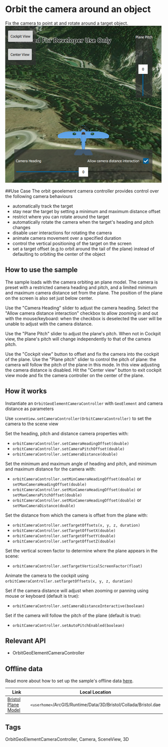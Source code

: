 # Orbit the camera around an object

Fix the camera to point at and rotate around a target object.
![](screenshot.png)

##Use Case
The orbit geoelement camera controller provides control over the following camera behaviours
 - automatically track the target
 - stay near the target by setting a minimum and maximum distance offset
 - restrict where you can rotate around the target
 - automatically rotate the camera when the target's heading and pitch changes
 - disable user interactions for rotating the camera
 - animate camera movement over a specified duration
 - control the vertical positioning of the target on the screen
 - set a target offset (e.g.to orbit around the tail of the plane) instead of defaulting to orbiting the center of the object

## How to use the sample
The sample loads with the camera orbiting an plane model. The camera is preset with a restricted camera heading and pitch, and a limited minimum and maximum camera distance set from the plane. The position of the plane on the screen is also set just below center.  

Use the "Camera Heading" slider to adjust the camera heading. Select the "Allow camera distance interaction" checkbox to allow zooming in and out with the mouse/keyboard: when the checkbox is deselected the user will be unable to adjust with the camera distance.  

Use the "Plane Pitch" slider to adjust the plane's pitch. When not in Cockpit view, the plane's pitch will change independently to that of the camera pitch.  

Use the "Cockpit view" button to offset and fix the camera into the cockpit of the plane. Use the "Plane pitch" slider to control the pitch of plane: the camera will follow the pitch of the plane in this mode. In this view adjusting the camera distance is disabled. Hit the "Center view" button to exit cockpit view mode and fix the camera controller on the center of the plane.  
## How it works
Instantiate an `OrbitGeoElementCameraController` with `GeoElement` and camera distance as parameters  

Use `sceneView.setCameraController(OrbitCameraController)` to set the camera to the scene view  

Set the heading, pitch and distance camera properties with:
 - `orbitCameraController.setCameraHeadingOffset(double)`
 - `orbitCameraController.setCameraPitchOffset(double)`
 - `orbitCameraController.setCameraDistance(double)`

Set the minimum and maximum angle of heading and pitch, and minimum and maximum distance for the camera with:
 - `orbitCameraController.setMinCameraHeadingOffset(double)` or `setMaxCameraHeadingOffset(double)`
 - `orbitCameraController.setMinCameraHeadingOffset(double)` or `setMaxCameraPitchOffset(double)`
 - `orbitCameraController.setMinCameraHeadingOffset(double)` or `setMaxCameraDistance(double)`

Set the distance from which the camera is offset from the plane with:
 - `orbitCameraController.setTargetOffsets(x, y, z, duration)`
 - `orbitCameraController.setTargetOffsetX(double)`
 - `orbitCameraController.setTargetOffsetY(double)`
 - `orbitCameraController.setTargetOffsetZ(double)`

Set the vertical screen factor to determine where the plane appears in the scene:
 - `orbitCameraController.setTargetVerticalScreenFactor(float)`

Animate the camera to the cockpit using `orbitCameraController.setTargetOffsets(x, y, z, duration)`  

Set if the camera distance will adjust when zooming or panning using mouse or keyboard (default is true):
 - `orbitCameraController.setCameraDistanceInteractive(boolean)`

Set if the camera will follow the pitch of the plane (default is true):
 - `orbitCameraController.setAutoPitchEnabled(boolean)`

## Relevant API
 - OrbitGeoElementCameraController

## Offline data
Read more about how to set up the sample's offline data [here](http://links.esri.com/ArcGISRuntimeQtSamples).

Link | Local Location
---------|-------|
|[Bristol Plane Model](https://www.arcgis.com/home/item.html?id=681d6f7694644709a7c830ec57a2d72b)| `<userhome>`/ArcGIS/Runtime/Data/3D/Bristol/Collada/Bristol.dae |

## Tags
OrbitGeoElementCameraController, Camera, SceneView, 3D

